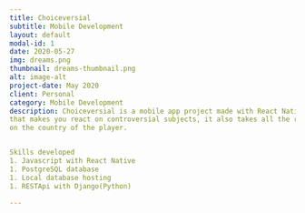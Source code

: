 ```yaml
---
title: Choiceversial
subtitle: Mobile Development
layout: default
modal-id: 1
date: 2020-05-27
img: dreams.png
thumbnail: dreams-thumbnail.png
alt: image-alt
project-date: May 2020
client: Personal
category: Mobile Development
description: Choiceversial is a mobile app project made with React Native for cross-platform publishing. It's an application
that makes you react on controversial subjects, it also takes all the results in a database through a web api to make clear statistics based
on the country of the player.


Skills developed
1. Javascript with React Native
1. PostgreSQL database
1. Local database hosting
1. RESTApi with Django(Python)

---
```

